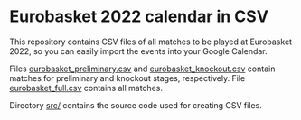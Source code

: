 # Eurobasket 2022 calendar in CSV
This repository contains CSV files of all matches to be played at Eurobasket 2022, so you can easily import
the events into your Google Calendar.

Files [eurobasket_preliminary.csv](eurobasket_preliminary.csv) and [eurobasket_knockout.csv](eurobasket_knockout.csv) contain matches for preliminary and knockout stages, respectively.
File [eurobasket_full.csv](eurobasket_full.csv) contains all matches.

Directory [src/](src/) contains the source code used for creating CSV files.
